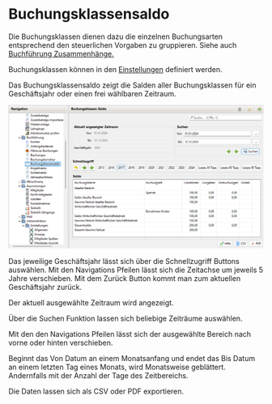 # Buchungsklassensaldo

Die Buchungsklassen dienen dazu die einzelnen Buchungsarten entsprechend den steuerlichen Vorgaben zu gruppieren. Siehe auch [Buchführung Zusammenhänge.](../../../sonstiges/buchfuhrung-zusammenhange.md)

Buchungsklassen können in den [Einstellungen](../administration/admbuchf/buchungsklasse.md) definiert werden.

Das Buchungsklassensaldo zeigt die Salden aller Buchungsklassen für ein Geschäftsjahr oder einen frei wählbaren Zeitraum.

![](img/BuchungsklassenSaldoView.png)

Das jeweilige Geschäftsjahr lässt sich über die Schnellzugriff Buttons auswählen. Mit den Navigations Pfeilen lässt sich die Zeitachse um jeweils 5 Jahre verschieben. Mit dem Zurück Button kommt man zum aktuellen Geschäftsjahr zurück.

Der aktuell ausgewählte Zeitraum wird angezeigt.

Über die Suchen Funktion lassen sich beliebige Zeiträume auswählen.

Mit den den Navigations Pfeilen lässt sich der ausgewählte Bereich nach vorne oder hinten verschieben.

Beginnt das Von Datum an einem Monatsanfang und endet das Bis Datum an einem letzten Tag eines Monats, wird Monatsweise geblättert. Andernfalls mit der Anzahl der Tage des Zeitbereichs.

Die Daten lassen sich als CSV oder PDF exportieren.

